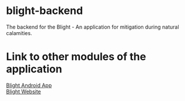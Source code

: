 # blight-backend
The backend for the Blight - An application for mitigation during natural calamities.

# Link to other modules of the application
[Blight Android App](https://github.com/shantanu0323/Blight) <br>
[Blight Website](https://github.com/Dheeraj1998/Blight-Website)
